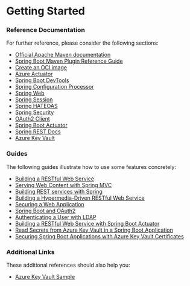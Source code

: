 # Getting Started

### Reference Documentation
For further reference, please consider the following sections:

* [Official Apache Maven documentation](https://maven.apache.org/guides/index.html)
* [Spring Boot Maven Plugin Reference Guide](https://docs.spring.io/spring-boot/docs/3.0.0/maven-plugin/reference/html/)
* [Create an OCI image](https://docs.spring.io/spring-boot/docs/3.0.0/maven-plugin/reference/html/#build-image)
* [Azure Actuator](https://aka.ms/spring/docs/actuator)
* [Spring Boot DevTools](https://docs.spring.io/spring-boot/docs/3.0.0/reference/htmlsingle/#using.devtools)
* [Spring Configuration Processor](https://docs.spring.io/spring-boot/docs/3.0.0/reference/htmlsingle/#appendix.configuration-metadata.annotation-processor)
* [Spring Web](https://docs.spring.io/spring-boot/docs/3.0.0/reference/htmlsingle/#web)
* [Spring Session](https://docs.spring.io/spring-session/reference/)
* [Spring HATEOAS](https://docs.spring.io/spring-boot/docs/3.0.0/reference/htmlsingle/#web.spring-hateoas)
* [Spring Security](https://docs.spring.io/spring-boot/docs/3.0.0/reference/htmlsingle/#web.security)
* [OAuth2 Client](https://docs.spring.io/spring-boot/docs/3.0.0/reference/htmlsingle/#web.security.oauth2.client)
* [Spring Boot Actuator](https://docs.spring.io/spring-boot/docs/3.0.0/reference/htmlsingle/#actuator)
* [Spring REST Docs](https://docs.spring.io/spring-restdocs/docs/current/reference/htmlsingle/)
* [Azure Key Vault](https://microsoft.github.io/spring-cloud-azure/current/reference/html/index.html#secret-management)

### Guides
The following guides illustrate how to use some features concretely:

* [Building a RESTful Web Service](https://spring.io/guides/gs/rest-service/)
* [Serving Web Content with Spring MVC](https://spring.io/guides/gs/serving-web-content/)
* [Building REST services with Spring](https://spring.io/guides/tutorials/rest/)
* [Building a Hypermedia-Driven RESTful Web Service](https://spring.io/guides/gs/rest-hateoas/)
* [Securing a Web Application](https://spring.io/guides/gs/securing-web/)
* [Spring Boot and OAuth2](https://spring.io/guides/tutorials/spring-boot-oauth2/)
* [Authenticating a User with LDAP](https://spring.io/guides/gs/authenticating-ldap/)
* [Building a RESTful Web Service with Spring Boot Actuator](https://spring.io/guides/gs/actuator-service/)
* [Read Secrets from Azure Key Vault in a Spring Boot Application](https://aka.ms/spring/msdocs/keyvault)
* [Securing Spring Boot Applications with Azure Key Vault Certificates](https://aka.ms/spring/msdocs/keyvault/certificates)

### Additional Links
These additional references should also help you:

* [Azure Key Vault Sample](https://aka.ms/spring/samples/latest/keyvault)
